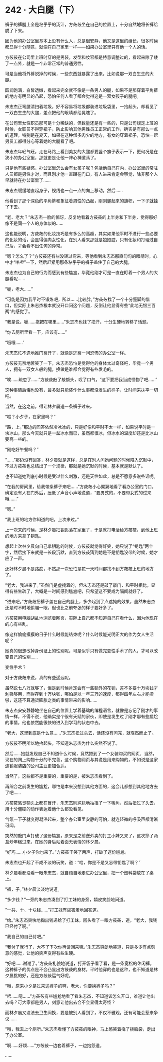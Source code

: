 # 242 · 大白腿（下）

裤子的裤腿上全是粘乎乎的汤汁，方莜莜坐在自己的位置上，十分自然地将长裤给脱了下来。

因为他的办公室里基本上没有什么人，总是很安静，他又是这里的组长，很多时候都显得十分随意，就像在自己家里一样——如果办公室里只有他一个人的话。

方莜莜在公司里上班时穿的是男装，发型和妆容都是特意调整过的，看起来除了矮了一点外，就是一个非常正常的普通男性。

可是当他将外裤脱掉的时候，一些东西就暴露了出来，比如说那一双白生生的大腿。

圆润饱满，白皙透嫩，看起来完全就不像是一条男人的腿，如果不是那穿着平角裤的地方有明显的凸起，恐怕任何人看了都会觉得这是一双女孩子的腿吧。

朱志杰正弯腰清扫着垃圾，好不容易将垃圾都装进垃圾袋里，一抬起头，却看见了一双白生生的大腿，差点把他的眼睛都给晃瞎了。

在公司里女性职员那可是十分稀缺的，但数量还是有一些的，只是公司规定上班的时候，女职员不得穿裙子，防止影响其他男性员工正常的工作，确实是有那么一点的道理，特别是在夏天，如果在这种僧多肉少的地方，有女的穿着裙子，恐怕一帮男员工都得分心等着她的大腿看了吧。

朱志杰年轻气旺，走在马路上看到美女的大腿都要竖个旗子表示一下，更何况是在狭小的办公室里，那就更是让他一阵心神激荡了。

只是他有些疑惑，办公室里怎么会有女孩子呢？包括他自己在内，办公室里的常驻人员都是男性才对，而且刚才他一直蹲在门口，有人进来肯定会察觉，除非那个人早就待在办公室里了……

朱志杰缓缓地直起身子，视线也一点一点的向上移动，然后……

他看到了那个深色的平角裤和象征着男性的凸起，刚刚竖起来的旗帜，一下子就挂了下去。

“老、老大？”朱志杰一脸的惊讶，反复地看着方莜莜的上半身和下半身，觉得那好像不是同一个人的身体似的……

这也能说明，方莜莜的化妆技巧是有多么的高超，其实如果他平时不进行一些必要的化妆的话，会显得偏向女性化，在别人看来那就是娘娘腔，只有化妆和打理过自己后，才会看不出任何的异常。

“嗯？怎么了？”方莜莜还有些没转过弯来，等他看到朱志杰那直勾勾的眼睛时，心中才“咯噔”一下，然后赶紧用那条粘乎乎的裤子盖住了自己的大腿。

朱志杰也为自己的行为而感到有些尴尬，毕竟他刚才可是一直在盯着一个男人的大腿看呢……

“呃，老大……”

“可能是因为我平时不锻炼吧，所以……比较胖。”方莜莜找了一个十分蹩脚的借口，但实际上朱志杰根本就没开口问这个问题，反倒让他显得有些“此地无银三百两”的感觉了。

“我是说，呃……拖把在哪里……”朱志杰也抹了把汗，十分生硬地转移了话题。

“你去厕所里看一下，应该有……”

“哦哦……”

朱志杰忙不迭地推门离开了，就像是逃离一间恐怖的办公室一样。

方莜莜无奈地苦笑了一下，朱志杰恐怕是觉得他的身体太过奇怪吧，毕竟一个男人，拥有一双女人般的腿，换做是谁都会觉得有些发毛的。

“唉……疏忽了……”方莜莜敲了敲额头，叹了口气，“这下要把我当成怪物了吧……”

这种事情后悔也没有，最多就只能装作什么事都没发生的样子，让时间来抹平一切吧。

当然，在这之前，得让林夕晨送一条裤子过来。

“喂？小夕子，在家里吗？”

“路，上。”那边的回答依然冷冰冰的，只是好像和平时不太一样，如果说平时是一块冰山，那么今天就只是一盆冰水而已，虽然都很冰，但冰水的温度却还是比冰山要高一些的。

“刚吃好午餐吗？”

“……”那边没有回答，林夕晨就是这样，总是在别人问她问题的时候陷入沉默中，不过方莜莜也总结出了一个规律，那就是她沉默的时候，基本就是默认了。

也不知道她到底小时候是受过什么刺激，还是天性如此，总是不愿意多说些话呢。

“在我的房间里，给我带条裤子来吧……”方莜莜小心翼翼地看了看办公室的门口，确定没有人在门外后，压低了声音小声地说道，“要男式的，不要带女式的过来哦……”

“嗯。”

“我上班的地方你知道的吧，上次来过。”

上一次来的时候，是林夕晨把钥匙落在家里了，于是就打电话给方莜莜，到他上班的地方来拿了钥匙。

想起上次林夕晨向自己拿钥匙的时候，方莜莜就觉得好笑，她只说了“钥匙”两个字，然后接下来就是一长段沉默，直到方莜莜猜到她是不是钥匙没带的时候，她才应了一声。

还好林夕晨不是路痴，不然那一次恐怕是花一天时间都找不到方莜莜上班的地方了。

“老大，我进来了。”虽然门是虚掩着的，但朱志杰还是敲了敲门，和平时相比，显得有些生疏了，大概是一时间感到尴尬吧，只希望这不要成为隔阂就好了。

“进来吧。”方莜莜把裤子盖在自己的腿上，多少起到了点遮掩的效果，虽然朱志杰还是时不时地偷瞄一眼，但也比之前夸张的样子要好多了。

方莜莜用电脑胡乱地浏览着网页，实际上自己都不知道自己在看什么，因为他现在的心有些乱。

像这样偷偷摸摸的日子什么时候能结束呢？什么时候能光明正大的作为女人生活呢？

她真的很想改掉身份证上的性别呢，可是似乎只有做完变性手术了的人，才可以改变自己的性别……

变性手术？

对于方莜莜来说，真的有些遥远呢。

虽然说七八万就够了，但是到时候肯定会有一些额外的花销，差不多要十万块钱才勉强够用，而得存到十万块钱，哪怕是以一年三万的速度，都得四年左右才能攒够，这还不算通货膨胀之类的事情带来的影响……

朱志杰安安静静地坐在自己的位置上学着基础的编程语言，就像是忘记了刚才的事情一样，不得不说，他确实是个很有天赋的家伙，即使是发生过了刚才那有些尴尬的事情，他也依然能很快的进入到学习的状态中去。

“老大，这里到底是什么意……”朱志杰扭过头去，话还没有问完，就戛然而止了。

方莜莜不明所以地抬起头，不知道朱志杰为什么突然不说了。

然后……她就发现自己不知道什么时候，竟然摁到了一个女装购买的网页，当然，现在的网上购物十分的不完善，这个购物网页与其说是用来购物的，不如说是这家连锁服装店的公司主业更加合适。

当然了，这些都不是重要的，重要的是，被朱志杰看到了。

再综合之前发生的尴尬，哪怕是本来没想到其他方面的，这会儿都想到其他地方去了吧……

方莜莜感觉额头上都在冒汗，朱志杰则尴尬地抽搐了一下嘴角，然后扭过了头去，用十分僵硬的动作表达着他什么都没看见。

气氛一下子就变得凝滞起来，整个办公室里安静的可怕，就连轻微的呼吸声都清晰可闻。

突然的敲门声打破了这份尴尬，原来是之前送外卖的打工小妹又来了，这次拎了两盒炒年糕过来，在她的身后站着面无表情的林夕晨。

“好巧……小夕子你也来了。”方莜莜干笑了两声，打破了这份尴尬。

朱志杰也开起了不咸不淡的玩笑，道：“哈，你是不是又忘带钥匙了啊？”

林夕晨看都没看一眼朱志杰，就自顾自地走进办公室里，把一个塑料袋放在了桌上。

“裤，子。”林夕晨淡淡地说道。

“多少钱？”一旁的朱志杰凑到了打工妹的身旁，嬉皮笑脸地问道。

“一共、十、十块钱……”打工妹有些害羞地回答道。

“给。”朱志杰爽快地掏出钱递给了打工妹，回头看了一眼方莜莜，道，“老大，我钱已经付了啊。”

“我自己的自己付吧。”

“我付了就行了，大不了下次你再请回来嘛。”朱志杰爽朗地笑道，只是多少有点刻意的感觉，让他的笑声变得有些生硬。

“好吧……谢谢了。”方莜莜礼貌地说道，打开袋子看了看，是一条宽松的休闲裤，这种裤子的优点是不会凸显出方莜莜的身材，平时他穿的也是这种，也不知道是林夕晨挑的好，还是方莜莜运气好呢。

“哦，原来小夕是过来送裤子的啊，老大，你要换裤子吗？”

“唔……嗯……”方莜莜有些尴尬地看了看朱志杰，不知道该怎么开口，难道让他出去吗？可大家都是男人，刻意让他出去会不会显得太奇怪？

而林夕晨又没法去卫生间换，要是被别人看到了，不仅不雅观，还有可能会惹来争议……

“哦，我去上个厕所。”朱志杰看懂了方莜莜的眼神，马上憨笑着挠了挠脑袋，走出了办公室。

“啊……好烦……”方莜莜一边套着裤子，一边抱怨道。

……
